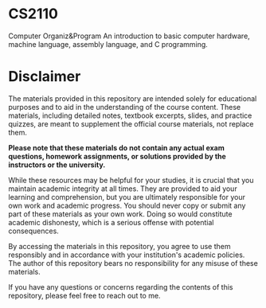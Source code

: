 # CS2110
Computer Organiz&amp;Program An introduction to basic computer hardware, machine language, assembly language, and C programming.

# Disclaimer

The materials provided in this repository are intended solely for educational purposes and to aid in the understanding of the course content. These materials, including detailed notes, textbook excerpts, slides, and practice quizzes, are meant to supplement the official course materials, not replace them.

**Please note that these materials do not contain any actual exam questions, homework assignments, or solutions provided by the instructors or the university.**

While these resources may be helpful for your studies, it is crucial that you maintain academic integrity at all times. They are provided to aid your learning and comprehension, but you are ultimately responsible for your own work and academic progress. You should never copy or submit any part of these materials as your own work. Doing so would constitute academic dishonesty, which is a serious offense with potential consequences.

By accessing the materials in this repository, you agree to use them responsibly and in accordance with your institution's academic policies. The author of this repository bears no responsibility for any misuse of these materials.

If you have any questions or concerns regarding the contents of this repository, please feel free to reach out to me.
